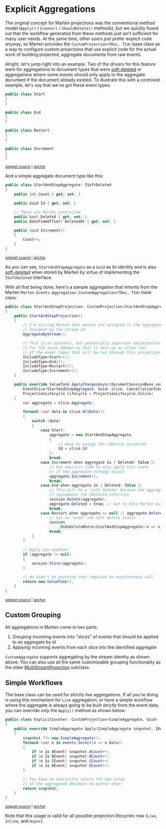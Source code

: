 # Explicit Aggregations

The original concept for Marten projections was the conventional method model (`Apply()` / `Create()` / `ShouldDelete()` methods), but we
quickly found out that the workflow generated from these methods just isn't sufficient for many user needs. At the same time,
other users just prefer explicit code anyway, so Marten provides the `CustomProjection<TDoc, TId>` base class as a way to 
configure custom projections that use explicit code for the actual work of building projected, aggregate documents from
raw events.

Alright, let's jump right into an example. Two of the drivers for this feature were for aggregations to document types that were [soft-deleted](/documents/deletes.html#soft-deletes) or aggregations where some events should only apply to the aggregate document if the document already existed. To illustrate this with a contrived example, let's say that we've got these event types:

<!-- snippet: sample_custom_aggregate_events -->
<a id='snippet-sample_custom_aggregate_events'></a>
```cs
public class Start
{
}

public class End
{
}

public class Restart
{
}

public class Increment
{
}
```
<sup><a href='https://github.com/JasperFx/marten/blob/master/src/EventSourcingTests/Aggregation/CustomProjectionTests.cs#L655-L673' title='Snippet source file'>snippet source</a> | <a href='#snippet-sample_custom_aggregate_events' title='Start of snippet'>anchor</a></sup>
<!-- endSnippet -->

And a simple aggregate document type like this:

<!-- snippet: sample_StartAndStopAggregate -->
<a id='snippet-sample_startandstopaggregate'></a>
```cs
public class StartAndStopAggregate: ISoftDeleted
{
    public int Count { get; set; }

    public Guid Id { get; set; }

    // These are Marten controlled
    public bool Deleted { get; set; }
    public DateTimeOffset? DeletedAt { get; set; }

    public void Increment()
    {
        Count++;
    }
}
```
<sup><a href='https://github.com/JasperFx/marten/blob/master/src/EventSourcingTests/Aggregation/CustomProjectionTests.cs#L635-L653' title='Snippet source file'>snippet source</a> | <a href='#snippet-sample_startandstopaggregate' title='Start of snippet'>anchor</a></sup>
<!-- endSnippet -->

As you can see, `StartAndStopAggregate` as a `Guid` as its identity and is also [soft-deleted](/documents/deletes.html#soft-deletes) when stored by
Marten by virtue of implementing the `ISoftDeleted` interface.

With all that being done, here's a sample aggregation that inherits from the Marten `Marten.Events.Aggregation.CustomAggregation<TDoc, TId>` base class:

<!-- snippet: sample_custom_aggregate_with_start_and_stop -->
<a id='snippet-sample_custom_aggregate_with_start_and_stop'></a>
```cs
public class StartAndStopProjection: CustomProjection<StartAndStopAggregate, Guid>
{
    public StartAndStopProjection()
    {
        // I'm telling Marten that events are assigned to the aggregate
        // document by the stream id
        AggregateByStream();

        // This is an optional, but potentially important optimization
        // for the async daemon so that it sets up an allow list
        // of the event types that will be run through this projection
        IncludeType<Start>();
        IncludeType<End>();
        IncludeType<Restart>();
        IncludeType<Increment>();
    }

    public override ValueTask ApplyChangesAsync(DocumentSessionBase session,
        EventSlice<StartAndStopAggregate, Guid> slice, CancellationToken cancellation,
        ProjectionLifecycle lifecycle = ProjectionLifecycle.Inline)
    {
        var aggregate = slice.Aggregate;

        foreach (var data in slice.AllData())
        {
            switch (data)
            {
                case Start:
                    aggregate = new StartAndStopAggregate
                    {
                        // Have to assign the identity ourselves
                        Id = slice.Id
                    };
                    break;
                case Increment when aggregate is { Deleted: false }:
                    // Use explicit code to only apply this event
                    // if the aggregate already exists
                    aggregate.Increment();
                    break;
                case End when aggregate is { Deleted: false }:
                    // This will be a "soft delete" because the aggregate type
                    // implements the IDeleted interface
                    session.Delete(aggregate);
                    aggregate.Deleted = true; // Got to help Marten out a little bit here
                    break;
                case Restart when aggregate == null || aggregate.Deleted:
                    // Got to "undo" the soft delete status
                    session
                        .UndoDeleteWhere<StartAndStopAggregate>(x => x.Id == slice.Id);
                    break;
            }
        }

        // Apply any updates!
        if (aggregate != null)
        {
            session.Store(aggregate);
        }

        // We didn't do anything that required an asynchronous call
        return new ValueTask();
    }
}
```
<sup><a href='https://github.com/JasperFx/marten/blob/master/src/EventSourcingTests/Aggregation/CustomProjectionTests.cs#L675-L743' title='Snippet source file'>snippet source</a> | <a href='#snippet-sample_custom_aggregate_with_start_and_stop' title='Start of snippet'>anchor</a></sup>
<!-- endSnippet -->

## Custom Grouping

All aggregations in Marten come in two parts:

1. _Grouping_ incoming events into "slices" of events that should be applied to an aggregate by id
2. _Applying_ incoming events from each slice into the identified aggregate

`CustomAggregate` supports aggregating by the stream identity as shown above. You can also use all the same customizable grouping functionality as
the older [MultiStreamProjection](/events/projections/multi-stream-projections) subclass.

## Simple Workflows <Badge type="tip" text="7.28" />

The base class can be used for strictly live aggregations. If all you're doing is using this
mechanism for `Live` aggregation, or have a simple workflow where the aggregate is always
going to be built strictly from the event data, you can override _only_ the `Apply()` method 
as shown below:

<!-- snippet: sample_using_simple_explicit_code_for_live_aggregation -->
<a id='snippet-sample_using_simple_explicit_code_for_live_aggregation'></a>
```cs
public class ExplicitCounter: CustomProjection<SimpleAggregate, Guid>
{
    public override SimpleAggregate Apply(SimpleAggregate snapshot, IReadOnlyList<IEvent> events)
    {
        snapshot ??= new SimpleAggregate();
        foreach (var e in events.Select(x => x.Data))
        {
            if (e is AEvent) snapshot.ACount++;
            if (e is BEvent) snapshot.BCount++;
            if (e is CEvent) snapshot.CCount++;
            if (e is DEvent) snapshot.DCount++;
        }

        // You have to explicitly return the new value
        // of the aggregated document no matter what!
        return snapshot;
    }
}
```
<sup><a href='https://github.com/JasperFx/marten/blob/master/src/EventSourcingTests/Projections/using_explicit_code_for_live_aggregation.cs#L77-L98' title='Snippet source file'>snippet source</a> | <a href='#snippet-sample_using_simple_explicit_code_for_live_aggregation' title='Start of snippet'>anchor</a></sup>
<!-- endSnippet -->

Note that this usage is valid for all possible projection lifecycles now (`Live`, `Inline`, and `Async`).
